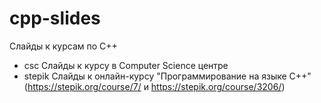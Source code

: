# cpp-slides
Слайды к курсам по C++
- csc Слайды к курсу в Computer Science центре
- stepik Слайды к онлайн-курсу "Программирование на языке C++" (https://stepik.org/course/7/ и https://stepik.org/course/3206/)
